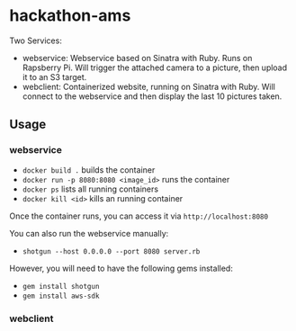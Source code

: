 # hackathon-ams


Two Services:

* webservice: Webservice based on Sinatra with Ruby. Runs on Rapsberry Pi. Will trigger the attached camera to a picture, then upload it to an S3 target. 
* webclient: Containerized website, running on Sinatra with Ruby. Will connect to the webservice and then display the last 10 pictures taken.

## Usage

### webservice

* `docker build .` builds the container
* `docker run -p 8080:8080 <image_id>` runs the container
* `docker ps` lists all running containers
* `docker kill <id>` kills an running container

Once the container runs, you can access it via `http://localhost:8080`

You can also run the webservice manually:
* `shotgun --host 0.0.0.0 --port 8080 server.rb`

However, you will need to have the following gems installed:
* `gem install shotgun`
* `gem install aws-sdk`

### webclient
